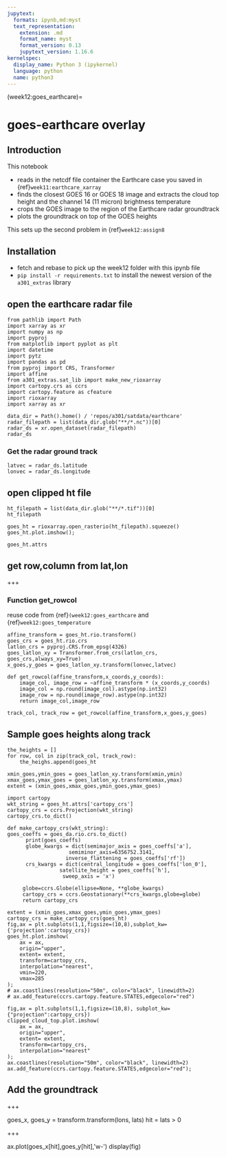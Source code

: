 ```yaml
---
jupytext:
  formats: ipynb,md:myst
  text_representation:
    extension: .md
    format_name: myst
    format_version: 0.13
    jupytext_version: 1.16.6
kernelspec:
  display_name: Python 3 (ipykernel)
  language: python
  name: python3
---
```


(week12:goes_earthcare)=
# goes-earthcare overlay

## Introduction

This notebook 

- reads in the netcdf file container the Earthcare case you saved in {ref}`week11:earthcare_xarray`
- finds the closest GOES 16 or GOES 18 image and extracts the cloud top height and the channel 14 (11 micron) brightness temperature
- crops the GOES image to the region of the Earthcare radar groundtrack
- plots the groundtrack on top of the GOES heights

This sets up the second problem in {ref}`week12:assign8`

## Installation

- fetch and rebase to pick up the week12 folder with this ipynb file
- `pip install -r requirements.txt`  to install the newest version of the `a301_extras` library

## open the earthcare radar file

```{code-cell} ipython3
from pathlib import Path
import xarray as xr
import numpy as np
import pyproj
from matplotlib import pyplot as plt
import datetime
import pytz
import pandas as pd
from pyproj import CRS, Transformer
import affine
from a301_extras.sat_lib import make_new_rioxarray
import cartopy.crs as ccrs
import cartopy.feature as cfeature
import rioxarray
import xarray as xr
```

```{code-cell} ipython3
data_dir = Path().home() / 'repos/a301/satdata/earthcare'
radar_filepath = list(data_dir.glob("**/*.nc"))[0]
radar_ds = xr.open_dataset(radar_filepath)
radar_ds
```

### Get the radar ground track

```{code-cell} ipython3
latvec = radar_ds.latitude
lonvec = radar_ds.longitude
```

## open clipped ht file

```{code-cell} ipython3
ht_filepath = list(data_dir.glob("**/*.tif"))[0]
ht_filepath
```

```{code-cell} ipython3
goes_ht = rioxarray.open_rasterio(ht_filepath).squeeze()
goes_ht.plot.imshow();
```

```{code-cell} ipython3
goes_ht.attrs
```

## get row,column from lat,lon

+++

### Function get_rowcol

reuse code from {ref}`(week12:goes_earthcare` and {ref}`week12:goes_temperature`

```{code-cell} ipython3
affine_transform = goes_ht.rio.transform()
goes_crs = goes_ht.rio.crs
latlon_crs = pyproj.CRS.from_epsg(4326)
goes_latlon_xy = Transformer.from_crs(latlon_crs, goes_crs,always_xy=True)
x_goes,y_goes = goes_latlon_xy.transform(lonvec,latvec)
```

```{code-cell} ipython3
def get_rowcol(affine_transform,x_coords,y_coords):
    image_col, image_row = ~affine_transform * (x_coords,y_coords)
    image_col = np.round(image_col).astype(np.int32)
    image_row = np.round(image_row).astype(np.int32)
    return image_col,image_row
```

```{code-cell} ipython3
track_col, track_row = get_rowcol(affine_transform,x_goes,y_goes)
```

## Sample goes heights along track

```{code-cell} ipython3
the_heights = []
for row, col in zip(track_col, track_row):
    the_heighs.append(goes_ht
```

```{code-cell} ipython3
xmin_goes,ymin_goes = goes_latlon_xy.transform(xmin,ymin)
xmax_goes,ymax_goes = goes_latlon_xy.transform(xmax,ymax)
extent = (xmin_goes,xmax_goes,ymin_goes,ymax_goes)
```

```{code-cell} ipython3
import cartopy
wkt_string = goes_ht.attrs['cartopy_crs']
cartopy_crs = ccrs.Projection(wkt_string)
cartopy_crs.to_dict()
```

```{code-cell} ipython3
def make_cartopy_crs(wkt_string):
goes_coeffs = goes_da.rio.crs.to_dict()
      print(goes_coeffs) 
      globe_kwargs = dict(semimajor_axis = goes_coeffs['a'],
                    semiminor_axis=6356752.3141,
                   inverse_flattening = goes_coeffs['rf'])
      crs_kwargs = dict(central_longitude = goes_coeffs['lon_0'],
                 satellite_height = goes_coeffs['h'],
                  sweep_axis = 'x')
   
     globe=ccrs.Globe(ellipse=None, **globe_kwargs)
     cartopy_crs = ccrs.Geostationary(**crs_kwargs,globe=globe)
     return cartopy_crs
```

```{code-cell} ipython3
extent = (xmin_goes,xmax_goes,ymin_goes,ymax_goes)
cartopy_crs = make_cartopy_crs(goes_ht)
fig,ax = plt.subplots(1,1,figsize=(10,8),subplot_kw={'projection':cartopy_crs})
goes_ht.plot.imshow(
    ax = ax,
    origin="upper",
    extent= extent,
    transform=cartopy_crs,
    interpolation="nearest",
    vmin=220,
    vmax=285
);
# ax.coastlines(resolution="50m", color="black", linewidth=2)
# ax.add_feature(ccrs.cartopy.feature.STATES,edgecolor="red")
```

```{code-cell} ipython3
fig,ax = plt.subplots(1,1,figsize=(10,8), subplot_kw={"projection":cartopy_crs})
clipped_cloud_top.plot.imshow(
    ax = ax,
    origin="upper",
    extent= extent,
    transform=cartopy_crs,
    interpolation="nearest"
);
ax.coastlines(resolution="50m", color="black", linewidth=2)
ax.add_feature(ccrs.cartopy.feature.STATES,edgecolor="red");
```

## Add the groundtrack

+++

goes_x, goes_y =  transform.transform(lons, lats)
hit = lats > 0

+++

ax.plot(goes_x[hit],goes_y[hit],'w-')
display(fig)

```{code-cell} ipython3

```
